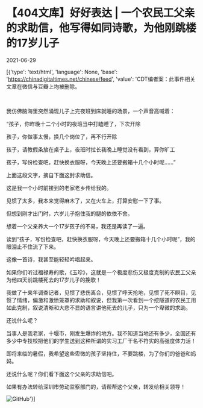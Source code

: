 # 【404文库】好好表达 | 一个农民工父亲的求助信，他写得如同诗歌，为他刚跳楼的17岁儿子

2021-06-29

[{'type': 'text/html', 'language': None, 'base': 'https://chinadigitaltimes.net/chinese/feed', 'value': 'CDT编者案：此事件相关文章在微信与豆瓣上均被删除。

&emsp;

我仿佛脑海里突然涌现儿子上完夜班到床就睡的场景，一个声音高喊着：

“孩子，你昨晚十二个小时的夜班当中打瞌睡了，下次开除

孩子，你做事太慢，换几个岗位了，再不行开除

孩子，请教假条放在桌子上，夜班时拉长我晚上睡觉没有看到，算你旷工

孩子，写份检查吧，赶快换衣服呀，今天晚上还要搬箱十几个小时呢……”

上面这段文字，摘自下面这封求助信。

这是我一个小时前接到的老家老乡传给我的。

见惯了太多，我本来觉得麻木了，又在火车上，打算安慰一下了事。

但想到刚才出门时，六岁儿子抱住我的腿的依依不舍。

想着一个父亲养大一个17岁孩子的不易，我还是再读了一遍。

读到“孩子，写份检查吧，赶快换衣服呀，今天晚上还要搬箱十几个小时呢”，我的眼泪止不住流了下来。

这像一首诗，我甚至能轻轻吟唱起来。

如果你们听过福禄寿的歌，《玉珍》，这就是一个极度悲伤又极度克制的农民工父亲为他四天前跳楼死去的17岁儿子的挽歌！

我做了十来年调查记者，见惯了悲伤离合，见惯了呼天抢地，见惯了死不瞑目，见惯了情绪，偏激和激愤笼罩的求助和叙说，但我第一次看到一个挖隧道的农民工用如此克制，叙说清晰和大悲不显的语言讲他死去的儿子，只为一个卑微的求助。

还说什么呢？

当事人是我老家，十堰市，刚发生爆炸的地方。我不知道当地还有多少，全国还有多少中专技校把他们的学生送到这种所谓的实习工厂干名不符实的高强度体力活！

即将来临的暑假，我希望这些卑微的孩子坚持住，不要跳楼，为了你们的爸爸和妈妈。

还说什么呢？你们看下面这个父亲的求助信吧。

如果有办法转给深圳市劳动监察部门的，请帮帮这个父亲，转发给相关领导！

![GitHub](https://mmbiz.qpic.cn/mmbiz_jpg/V1ibDkeQ9P7PBMnSbR9Oxph8lHuOaM6U8eqX83BEZ9xCFPRMtEXs6gN8E7Ffl35YYHGSkV2iaTiajEMLQ0tt0zq5A/640?wx_fmt=jpeg&amp;amp;wxfrom=5&amp;amp;wx_lazy=1&amp;amp;wx_co=1)'}]